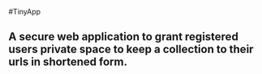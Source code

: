 #TinyApp
## A secure web application to grant registered users private space to keep a collection to their urls in shortened form.